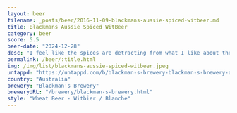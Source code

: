 ```yaml
---
layout: beer
filename: _posts/beer/2016-11-09-blackmans-aussie-spiced-witbeer.md
title: Blackmans Aussie Spiced WitBeer
category: beer
score: 5.5
beer-date: "2024-12-28"
desc: "I feel like the spices are detracting from what I like about the witbeer flavours. There’s just something not quite right"
permalink: /beer/:title.html
img: /img/list/blackmans-aussie-spiced-witbeer.jpeg
untappd: "https://untappd.com/b/blackman-s-brewery-blackman-s-brewery-aussie-spiced-witbeer/6060871"
country: "Australia"
brewery: "Blackman's Brewery"
breweryURL: "/brewery/blackman-s-brewery.html"
style: "Wheat Beer - Witbier / Blanche"
---
```

